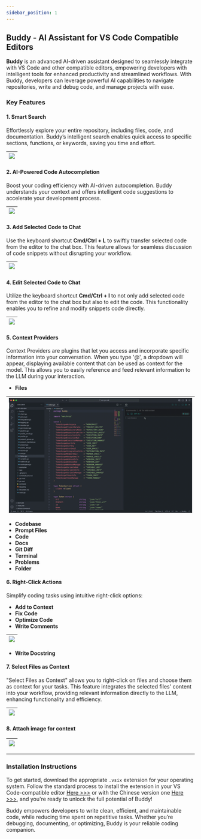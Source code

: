 ```yaml
---
sidebar_position: 1
---
```


## Buddy - AI Assistant for VS Code Compatible Editors 

**Buddy** is an advanced AI-driven assistant designed to seamlessly integrate with VS Code and other compatible editors, empowering developers with intelligent tools for enhanced productivity and streamlined workflows. With Buddy, developers can leverage powerful AI capabilities to navigate repositories, write and debug code, and manage projects with ease.

### Key Features  

#### **1. Smart Search**  
Effortlessly explore your entire repository, including files, code, and documentation. Buddy’s intelligent search enables quick access to specific sections, functions, or keywords, saving you time and effort. 

| ![](../static/img/search.gif) |
| -------------------------------------------- |

#### **2. AI-Powered Code Autocompletion**  
Boost your coding efficiency with AI-driven autocompletion. Buddy understands your context and offers intelligent code suggestions to accelerate your development process. 

| ![](../static/img/autoComplete.gif) |
| ----------------------------- |

#### **3. Add Selected Code to Chat**

Use the keyboard shortcut **Cmd/Ctrl + L** to swiftly transfer selected code from the editor to the chat box. This feature allows for seamless discussion of code snippets without disrupting your workflow.

| ![](../static/img/addSelectedCodeToChat.gif) |
| ----------------------------------- |

#### **4. Edit Selected Code to Chat**
Utilize the keyboard shortcut **Cmd/Ctrl + I** to not only add selected code from the editor to the chat box but also to edit the code. This functionality enables you to refine and modify snippets code directly.

| ![](../static/img/editSelectedCodeInChat.gif) |
| -------------------------------------------- |

#### **5. Context Providers**

Context Providers are plugins that let you access and incorporate specific information into your conversation. When you type '@', a dropdown will appear, displaying available content that can be used as context for the model. This allows you to easily reference and feed relevant information to the LLM during your interaction.

- **Files**

| ![](../static/img/atFiles.gif) |
| -------------------------------------------- |

- **Codebase**
- **Prompt Files**
- **Code**
- **Docs**
- **Git Diff**
- **Terminal**
- **Problems**
- **Folder**

#### **6. Right-Click Actions**  

Simplify coding tasks using intuitive right-click options: 

- **Add to Context**
- **Fix Code**
- **Optimize Code**
- **Write Comments**

| ![](../static/img/writeComments.gif) |
| -------------------------------------------- |

- **Write Docstring**

#### **7. Select Files as Context**  

"Select Files as Context" allows you to right-click on files and choose them as context for your tasks. This feature integrates the selected files' content into your workflow, providing relevant information directly to the LLM, enhancing functionality and efficiency.

| ![](../static/img/addFilesAsContext.gif) |
| ------------------------------------- |

#### **8. Attach image for context**

| ![](../static/img/imageAsContext.gif) |
| ----------------------------- |

---

### Installation Instructions  
To get started, download the appropriate `.vsix` extension for your operating system. Follow the standard process to install the extension in your VS Code-compatible editor [Here >>>](https://open-vsx.org/extension/Buddy/buddy) or with the Chinese version one [Here >>>](https://marketplace.visualstudio.com/items?itemName=BuddyRed.buddyred), and you're ready to unlock the full potential of Buddy!  

Buddy empowers developers to write clean, efficient, and maintainable code, while reducing time spent on repetitive tasks. Whether you’re debugging, documenting, or optimizing, Buddy is your reliable coding companion.